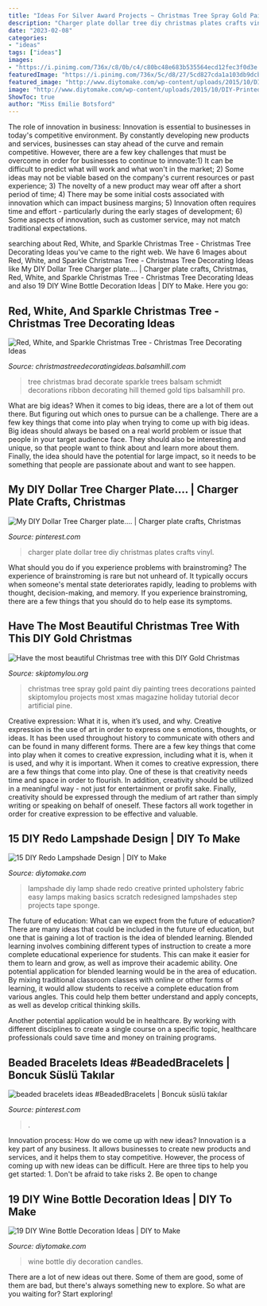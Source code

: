 ```yaml
---
title: "Ideas For Silver Award Projects ~ Christmas Tree Spray Gold Paint Diy Painting Trees Decorations Painted Skiptomylou Projects Most Xmas Magazine Holiday Tutorial Decor Artificial Pine"
description: "Charger plate dollar tree diy christmas plates crafts vinyl"
date: "2023-02-08"
categories:
- "ideas"
tags: ["ideas"]
images:
- "https://i.pinimg.com/736x/c8/0b/c4/c80bc48e683b535564ecd12fec3f0d3e.jpg"
featuredImage: "https://i.pinimg.com/736x/5c/d8/27/5cd827cda1a103db9dcb39aa751da725.jpg"
featured_image: "http://www.diytomake.com/wp-content/uploads/2015/10/DIY-Printed-Lampshade.jpg"
image: "http://www.diytomake.com/wp-content/uploads/2015/10/DIY-Printed-Lampshade.jpg"
ShowToc: true
author: "Miss Emilie Botsford"
---
```



The role of innovation in business:
Innovation is essential to businesses in today's competitive environment. By constantly developing new products and services, businesses can stay ahead of the curve and remain competitive. However, there are a few key challenges that must be overcome in order for businesses to continue to innovate:1) It can be difficult to predict what will work and what won't in the market; 2) Some ideas may not be viable based on the company's current resources or past experience; 3) The novelty of a new product may wear off after a short period of time; 4) There may be some initial costs associated with innovation which can impact business margins; 5) Innovation often requires time and effort - particularly during the early stages of development; 6) Some aspects of innovation, such as customer service, may not match traditional expectations.

	

		
searching about Red, White, and Sparkle Christmas Tree - Christmas Tree Decorating Ideas you've came to the right web. We have 6 Images about Red, White, and Sparkle Christmas Tree - Christmas Tree Decorating Ideas like My DIY Dollar Tree Charger plate.... | Charger plate crafts, Christmas, Red, White, and Sparkle Christmas Tree - Christmas Tree Decorating Ideas and also 19 DIY Wine Bottle Decoration Ideas | DIY to Make. Here you go:
		
    
## Red, White, And Sparkle Christmas Tree - Christmas Tree Decorating Ideas

<img loading=lazy src="http://christmastreedecoratingideas.balsamhill.com/wp-content/uploads/2016/01/preview-10.jpg" onerror="this.onerror=null;this.src='https://tse4.mm.bing.net/th?id=OIP.cm5EuwO9X1zLsco83f39owAAAA&amp;pid=15.1';" alt="Red, White, and Sparkle Christmas Tree - Christmas Tree Decorating Ideas">

_Source: christmastreedecoratingideas.balsamhill.com_

>tree christmas brad decorate sparkle trees balsam schmidt decorations ribbon decorating hill themed gold tips balsamhill pro. 

	

What are big ideas?
When it comes to big ideas, there are a lot of them out there. But figuring out which ones to pursue can be a challenge. There are a few key things that come into play when trying to come up with big ideas. 
Big ideas should always be based on a real world problem or issue that people in your target audience face. They should also be interesting and unique, so that people want to think about and learn more about them. Finally, the idea should have the potential for large impact, so it needs to be something that people are passionate about and want to see happen.

    
## My DIY Dollar Tree Charger Plate.... | Charger Plate Crafts, Christmas

<img loading=lazy src="https://i.pinimg.com/736x/c8/0b/c4/c80bc48e683b535564ecd12fec3f0d3e.jpg" onerror="this.onerror=null;this.src='https://tse1.mm.bing.net/th?id=OIP.x9yUSmDapFcTQ9zV5FAvlwHaJT&amp;pid=15.1';" alt="My DIY Dollar Tree Charger plate.... | Charger plate crafts, Christmas">

_Source: pinterest.com_

>charger plate dollar tree diy christmas plates crafts vinyl. 

	

What should you do if you experience problems with brainstroming?
The experience of brainstroming is rare but not unheard of. It typically occurs when someone's mental state deteriorates rapidly, leading to problems with thought, decision-making, and memory. If you experience brainstroming, there are a few things that you should do to help ease its symptoms.

    
## Have The Most Beautiful Christmas Tree With This DIY Gold Christmas

<img loading=lazy src="https://www.skiptomylou.org/wp-content/uploads/2014/11/bella-spray-painting-christmas-tree-gold-1.jpg" onerror="this.onerror=null;this.src='https://tse1.mm.bing.net/th?id=OIP.8hDaXa_mMAWKnbMzb6Qr4AHaKm&amp;pid=15.1';" alt="Have the most beautiful Christmas tree with this DIY Gold Christmas">

_Source: skiptomylou.org_

>christmas tree spray gold paint diy painting trees decorations painted skiptomylou projects most xmas magazine holiday tutorial decor artificial pine. 

	

Creative expression: What it is, when it’s used, and why.
Creative expression is the use of art in order to express one s emotions, thoughts, or ideas. It has been used throughout history to communicate with others and can be found in many different forms. There are a few key things that come into play when it comes to creative expression, including what it is, when it is used, and why it is important.
When it comes to creative expression, there are a few things that come into play. One of these is that creativity needs time and space in order to flourish. In addition, creativity should be utilized in a meaningful way - not just for entertainment or profit sake. Finally, creativity should be expressed through the medium of art rather than simply writing or speaking on behalf of oneself. These factors all work together in order for creative expression to be effective and valuable.

    
## 15 DIY Redo Lampshade Design | DIY To Make

<img loading=lazy src="http://www.diytomake.com/wp-content/uploads/2015/10/DIY-Printed-Lampshade.jpg" onerror="this.onerror=null;this.src='https://tse1.mm.bing.net/th?id=OIP.2GaGwnWwUUNPMla_ERhqvgHaLH&amp;pid=15.1';" alt="15 DIY Redo Lampshade Design | DIY to Make">

_Source: diytomake.com_

>lampshade diy lamp shade redo creative printed upholstery fabric easy lamps making basics scratch redesigned lampshades step projects tape sponge. 

	

The future of education: What can we expect from the future of education?
There are many ideas that could be included in the future of education, but one that is gaining a lot of traction is the idea of blended learning. Blended learning involves combining different types of instruction to create a more complete educational experience for students. This can make it easier for them to learn and grow, as well as improve their academic ability.
One potential application for blended learning would be in the area of education. By mixing traditional classroom classes with online or other forms of learning, it would allow students to receive a complete education from various angles. This could help them better understand and apply concepts, as well as develop critical thinking skills.

Another potential application would be in healthcare. By working with different disciplines to create a single course on a specific topic, healthcare professionals could save time and money on training programs.

    
## Beaded Bracelets Ideas #BeadedBracelets | Boncuk Süslü Takılar

<img loading=lazy src="https://i.pinimg.com/736x/5c/d8/27/5cd827cda1a103db9dcb39aa751da725.jpg" onerror="this.onerror=null;this.src='https://tse1.mm.bing.net/th?id=OIP.Hfqkx3gYP8f4dJF7e7DHhwHaNI&amp;pid=15.1';" alt="beaded bracelets ideas #BeadedBracelets | Boncuk süslü takılar">

_Source: pinterest.com_

>. 

	

Innovation process: How do we come up with new ideas?
Innovation is a key part of any business. It allows businesses to create new products and services, and it helps them to stay competitive. However, the process of coming up with new ideas can be difficult. Here are three tips to help you get started: 1. Don't be afraid to take risks 2. Be open to change 
    
## 19 DIY Wine Bottle Decoration Ideas | DIY To Make

<img loading=lazy src="http://www.diytomake.com/wp-content/uploads/2016/01/DIy-Citronell-Wine-Bottle-Candles.jpg" onerror="this.onerror=null;this.src='https://tse4.mm.bing.net/th?id=OIP.HUwTuGGjLy6zhf-dxm0OFwHaLX&amp;pid=15.1';" alt="19 DIY Wine Bottle Decoration Ideas | DIY to Make">

_Source: diytomake.com_

>wine bottle diy decoration candles. 

	

There are a lot of new ideas out there. Some of them are good, some of them are bad, but there's always something new to explore. So what are you waiting for? Start exploring!

